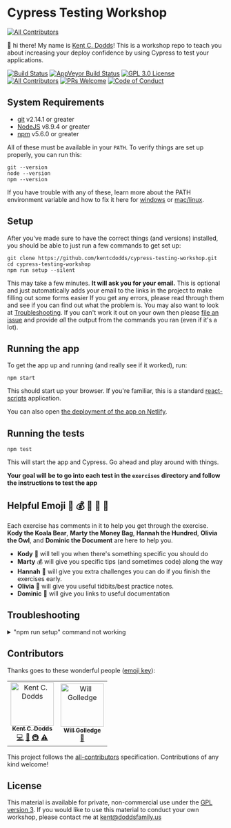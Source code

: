 # Cypress Testing Workshop
[![All Contributors](https://img.shields.io/badge/all_contributors-2-orange.svg?style=flat-square)](#contributors)

👋 hi there! My name is [Kent C. Dodds](https://kentcdodds.com)! This is a
workshop repo to teach you about increasing your deploy confidence by using
Cypress to test your applications.

[![Build Status][build-badge]][build]
[![AppVeyor Build Status][win-build-badge]][win-build]
[![GPL 3.0 License][license-badge]][license]
[![All Contributors](https://img.shields.io/badge/all_contributors-8-orange.svg?style=flat-square)](#contributors)
[![PRs Welcome][prs-badge]][prs] [![Code of Conduct][coc-badge]][coc]

## System Requirements

- [git][git] v2.14.1 or greater
- [NodeJS][node] v8.9.4 or greater
- [npm][npm] v5.6.0 or greater

All of these must be available in your `PATH`. To verify things are set up
properly, you can run this:

```
git --version
node --version
npm --version
```

If you have trouble with any of these, learn more about the PATH environment
variable and how to fix it here for [windows][win-path] or
[mac/linux][mac-path].

## Setup

After you've made sure to have the correct things (and versions) installed, you
should be able to just run a few commands to get set up:

```
git clone https://github.com/kentcdodds/cypress-testing-workshop.git
cd cypress-testing-workshop
npm run setup --silent
```

This may take a few minutes. **It will ask you for your email.** This is
optional and just automatically adds your email to the links in the project to
make filling out some forms easier If you get any errors, please read through
them and see if you can find out what the problem is. You may also want to look
at [Troubleshooting](#troubleshooting). If you can't work it out on your own
then please [file an issue][issue] and provide _all_ the output from the
commands you ran (even if it's a lot).

## Running the app

To get the app up and running (and really see if it worked), run:

```shell
npm start
```

This should start up your browser. If you're familiar, this is a standard
[react-scripts](https://github.com/facebook/create-react-app) application.

You can also open
[the deployment of the app on Netlify](https://cypress-testing-workshop.netlify.com/).

## Running the tests

```shell
npm test
```

This will start the app and Cypress. Go ahead and play around with things.

**Your goal will be to go into each test in the `exercises` directory and follow
the instructions to test the app**

## Helpful Emoji 🐨 💰 💯 🦉 📜

Each exercise has comments in it to help you get through the exercise. **Kody
the Koala Bear**, **Marty the Money Bag**, **Hannah the Hundred**, **Olivia the
Owl**, and **Dominic the Document** are here to help you.

- **Kody** 🐨 will tell you when there's something specific you should do
- **Marty** 💰 will give you specific tips (and sometimes code) along the way
- **Hannah** 💯 will give you extra challenges you can do if you finish the
  exercises early.
- **Olivia** 🦉 will give you useful tidbits/best practice notes.
- **Dominic** 📜 will give you links to useful documentation

## Troubleshooting

<details>

<summary>"npm run setup" command not working</summary>

Here's what the setup script does. If it fails, try doing each of these things
individually yourself:

```
# verify your environment will work with the project
node ./scripts/verify

# install dependencies
npm install

# verify the project is ready to run
npm run lint
npm run test:run
```

If any of those scripts fail, please try to work out what went wrong by the
error message you get. If you still can't work it out, feel free to [open an
issue][issue] with _all_ the output from that script. I will try to help if I
can.

</details>

## Contributors

Thanks goes to these wonderful people
([emoji key](https://github.com/kentcdodds/all-contributors#emoji-key)):

<!-- ALL-CONTRIBUTORS-LIST:START - Do not remove or modify this section -->
<!-- prettier-ignore -->
<table><tr><td align="center"><a href="https://kentcdodds.com"><img src="https://avatars0.githubusercontent.com/u/1500684?v=4" width="100px;" alt="Kent C. Dodds"/><br /><sub><b>Kent C. Dodds</b></sub></a><br /><a href="https://github.com/kentcdodds/cypress-testing-workshop/commits?author=kentcdodds" title="Code">💻</a> <a href="https://github.com/kentcdodds/cypress-testing-workshop/commits?author=kentcdodds" title="Documentation">📖</a> <a href="#infra-kentcdodds" title="Infrastructure (Hosting, Build-Tools, etc)">🚇</a> <a href="https://github.com/kentcdodds/cypress-testing-workshop/commits?author=kentcdodds" title="Tests">⚠️</a></td><td align="center"><a href="https://github.com/wgolledge"><img src="https://avatars0.githubusercontent.com/u/35961363?v=4" width="100px;" alt="Will Golledge"/><br /><sub><b>Will Golledge</b></sub></a><br /><a href="https://github.com/kentcdodds/cypress-testing-workshop/commits?author=wgolledge" title="Documentation">📖</a></td></tr></table>

<!-- ALL-CONTRIBUTORS-LIST:END -->

This project follows the
[all-contributors](https://github.com/kentcdodds/all-contributors)
specification. Contributions of any kind welcome!

## License

This material is available for private, non-commercial use under the
[GPL version 3](http://www.gnu.org/licenses/gpl-3.0-standalone.html). If you
would like to use this material to conduct your own workshop, please contact me
at kent@doddsfamily.us

[npm]: https://www.npmjs.com/
[node]: https://nodejs.org
[git]: https://git-scm.com/
[build-badge]:
  https://img.shields.io/travis/kentcdodds/cypress-testing-workshop.svg?style=flat-square&logo=travis
[build]: https://travis-ci.org/kentcdodds/cypress-testing-workshop
[license-badge]:
  https://img.shields.io/badge/license-GPL%203.0%20License-blue.svg?style=flat-square
[license]:
  https://github.com/kentcdodds/cypress-testing-workshop/blob/master/README.md#license
[prs-badge]:
  https://img.shields.io/badge/PRs-welcome-brightgreen.svg?style=flat-square
[prs]: http://makeapullrequest.com
[donate-badge]:
  https://img.shields.io/badge/$-support-green.svg?style=flat-square
[donate]: http://kcd.im/donate
[coc-badge]:
  https://img.shields.io/badge/code%20of-conduct-ff69b4.svg?style=flat-square
[coc]:
  https://github.com/kentcdodds/cypress-testing-workshop/blob/master/CODE_OF_CONDUCT.md
[github-watch-badge]:
  https://img.shields.io/github/watchers/kentcdodds/cypress-testing-workshop.svg?style=social
[github-watch]: https://github.com/kentcdodds/cypress-testing-workshop/watchers
[github-star-badge]:
  https://img.shields.io/github/stars/kentcdodds/cypress-testing-workshop.svg?style=social
[github-star]: https://github.com/kentcdodds/cypress-testing-workshop/stargazers
[twitter]:
  https://twitter.com/intent/tweet?text=Check%20out%20cypress-testing-workshop%20by%20@kentcdodds%20https://github.com/kentcdodds/cypress-testing-workshop%20%F0%9F%91%8D
[twitter-badge]:
  https://img.shields.io/twitter/url/https/github.com/kentcdodds/cypress-testing-workshop.svg?style=social
[emojis]: https://github.com/kentcdodds/all-contributors#emoji-key
[all-contributors]: https://github.com/kentcdodds/all-contributors
[win-path]:
  https://www.howtogeek.com/118594/how-to-edit-your-system-path-for-easy-command-line-access/
[mac-path]: http://stackoverflow.com/a/24322978/971592
[issue]: https://github.com/kentcdodds/cypress-testing-workshop/issues/new
[win-build-badge]:
  https://img.shields.io/appveyor/ci/kentcdodds/cypress-testing-workshop.svg?style=flat-square&logo=appveyor
[win-build]: https://ci.appveyor.com/project/kentcdodds/cypress-testing-workshop
